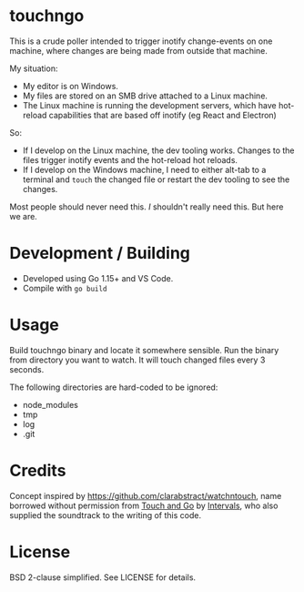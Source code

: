 # touchngo

This is a crude poller intended to trigger inotify change-events on one machine, where changes are being made from outside that machine.

My situation:

 * My editor is on Windows.
 * My files are stored on an SMB drive attached to a Linux machine.
 * The Linux machine is running the development servers, which have hot-reload capabilities that are based off inotify (eg React and Electron)

So:

 * If I develop on the Linux machine, the dev tooling works. Changes to the files trigger inotify events and the hot-reload hot reloads.
 * If I develop on the Windows machine, I need to either alt-tab to a terminal and `touch` the changed file or restart the dev tooling to see the changes.

Most people should never need this. _I_ shouldn't really need this. But here we are.

# Development / Building

 * Developed using Go 1.15+ and VS Code.
 * Compile with `go build`

# Usage

Build touchngo binary and locate it somewhere sensible. Run the binary from directory you want to watch. It will touch changed files every 3 seconds.

The following directories are hard-coded to be ignored:

 * node_modules
 * tmp
 * log
 * .git

# Credits

Concept inspired by https://github.com/clarabstract/watchntouch, name borrowed without permission from [Touch and Go](https://intervalsmusic.bandcamp.com/track/touch-and-go) by [Intervals](https://intervalsmusic.bandcamp.com), who also supplied the soundtrack to the writing of this code.

# License

BSD 2-clause simplified. See LICENSE for details.
